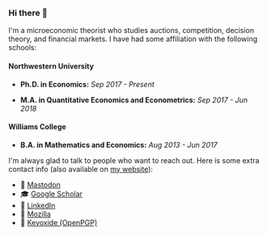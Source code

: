 ### Hi there 👋

I'm a microeconomic theorist who studies auctions, competition, decision theory, and financial markets. I have had some affiliation with the following schools:

#### Northwestern University

- **Ph.D. in Economics:** *Sep 2017 - Present*

- **M.A. in Quantitative Economics and Econometrics:** *Sep 2017 - Jun 2018*

#### Williams College

- **B.A. in Mathematics and Economics:** *Aug 2013 - Jun 2017*

I'm always glad to talk to people who want to reach out. Here is some extra contact info (also available on [my website](https://mattwthomas.com)):
- 🐘 <a title="mwt@mathstodon.xyz" rel="me" href="https://mathstodon.xyz/@mwt">Mastodon</a>
- 🎓 [Google Scholar](https://scholar.google.com/citations?user=lcYWoQYAAAAJ)
- 💼 [LinkedIn](https://www.linkedin.com/in/mattwthomas/)
- 🦊 [Mozilla](https://people.mozilla.org/p/mwt)
- 🔑 <a title="12E711999B101F6F7C0AEDBB2F3EB8E26FE75E85" href="https://keyoxide.org/12E711999B101F6F7C0AEDBB2F3EB8E26FE75E85">Keyoxide (OpenPGP)</a>
